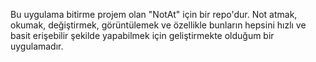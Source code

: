 Bu uygulama bitirme projem olan "NotAt" için bir repo'dur. Not atmak, okumak, değiştirmek, görüntülemek ve özellikle bunların hepsini hızlı ve basit erişebilir şekilde yapabilmek için geliştirmekte olduğum bir uygulamadır.
